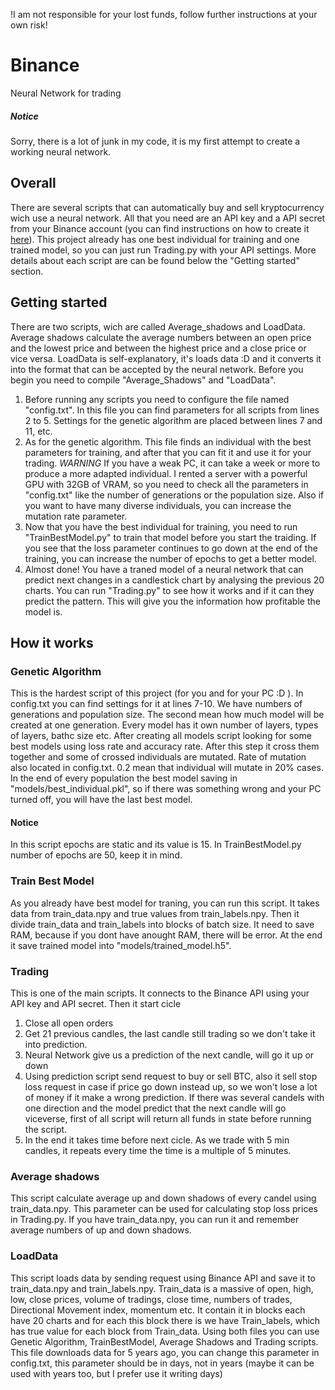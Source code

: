 !I am not responsible for your lost funds, follow further instructions at your own risk!

# Binance
Neural Network for trading

##### Notice
Sorry, there is a lot of junk in my code, it is my first attempt to create a working neural network.

## Overall
There are several scripts that can automatically buy and sell kryptocurrency wich use a neural network. All that you need are an API key and a API secret from your Binance account (you can find instructions on how to create it [here](https://www.binance.com/en/support/faq/how-to-create-api-keys-on-binance-360002502072)). This project already has one best individual for training and one trained model, so you can just run Trading.py with your API settings. More details about each script are can be found below the "Getting started" section.

## Getting started
There are two scripts, wich are called Average_shadows and LoadData. Average shadows calculate the average numbers between an open price and the lowest price and between the highest price and a close price or vice versa.
LoadData is self-explanatory, it's loads data :D and it converts it into the format that can be accepted by the neural network. Before you begin you need to compile "Average_Shadows" and "LoadData".
1. Before running any scripts you need to configure the file named "config.txt". In this file you can find parameters for all scripts from lines 2 to 5. Settings for the genetic algorithm are placed between lines 7 and 11, etc.
2. As for the genetic algorithm. This file finds an individual with the best parameters for training, and after that you can fit it and use it for your trading. *WARNING* If you have a weak PC, it can take a week or more to produce a more adapted individual. I rented a server with a powerful GPU with 32GB of VRAM, so you need to check all the parameters in "config.txt" like the number of generations or the population size. Also if you want to have many diverse individuals, you can increase the mutation rate parameter.
3. Now that you have the best individual for training, you need to run "TrainBestModel.py" to train that model before you start the traiding. If you see that the loss parameter continues to go down at the end of the training, you can increase the number of epochs to get a better model.
4. Almost done! You have a traned model of a neural network that can predict next changes in a candlestick chart by analysing the previous 20 charts. You can run "Trading.py" to see how it works and if it can they predict the pattern. This will give you the information how profitable the model is.
   
## How it works

### Genetic Algorithm
This is the hardest script of this project (for you and for your PC :D ). In config.txt you can find settings for it at lines 7-10. We have numbers of generations and population size. The second mean how much model will be created at one generation. Every model has it own number of layers, types of layers, bathc size etc. After creating all models script looking for some best models using loss rate and accuracy rate. After this step it cross them together and some of crossed individuals are mutated. Rate of mutation also located in config.txt. 0.2 mean that individual will mutate in 20% cases. In the end of every population the best model saving in "models/best_individual.pkl", so if there was something wrong and your PC turned off, you will have the last best model. 
#### Notice
In this script epochs are static and its value is 15. In TrainBestModel.py number of epochs are 50, keep it in mind.

### Train Best Model
As you already have best model for traning, you can run this script. It takes data from train_data.npy and true values from train_labels.npy. Then it divide train_data and train_labels into blocks of batch size. It need to save RAM, because if you dont have anought RAM, there will be error. At the end it save trained model into "models/trained_model.h5".

### Trading
This is one of the main scripts. It connects to the Binance API using your API key and API secret. Then it start cicle
1. Close all open orders
2. Get 21 previous candles, the last candle still trading so we don't take it into prediction.
3. Neural Network give us a prediction of the next candle, will go it up or down
4. Using prediction script send request to buy or sell BTC, also it sell stop loss request in case if price go down instead up, so we won't lose a lot of money if it make a wrong prediction.
If there was several candels with one direction and the model predict that the next candle will go viceverse, first of all script will return all funds in state before running the script.
5. In the end it takes time before next cicle. As we trade with 5 min candles, it repeats every time the time is a multiple of 5 minutes.

### Average shadows
This script calculate average up and down shadows of every candel using train_data.npy. This parameter can be used for calculating stop loss prices in Trading.py. If you have train_data.npy, you can run it and remember average numbers of up and down shadows.

### LoadData
This script loads data by sending request using Binance API and save it to train_data.npy and train_labels.npy. Train_data is a massive of open, high, low, close prices, volume of tradings, close time, numbers of trades, Directional Movement index, momentum etc. It contain it in blocks each have 20 charts and for each this block there is we have Train_labels, which has true value for each block from Train_data. Using both files you can use Genetic Algorithm, TrainBestModel, Average Shadows and Trading scripts. This file downloads data for 5 years ago, you can change this parameter in config.txt, this parameter should be in days, not in years (maybe it can be used with years too, but I prefer use it writing days)
